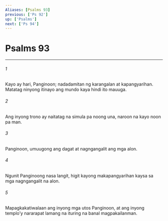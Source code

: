 ```yaml
---
Aliases: [Psalms 93]
previous: ['Ps 92']
up: ['Psalms']
next: ['Ps 94']
---
```

# Psalms 93

***






















###### 1 










Kayo ay hari, Panginoon; nadadamitan ng karangalan at kapangyarihan. Matatag ninyong itinayo ang mundo kaya hindi ito mauuga. 





















###### 2 










Ang inyong trono ay naitatag na simula pa noong una, naroon na kayo noon pa man. 





















###### 3 










Panginoon, umuugong ang dagat at nagngangalit ang mga alon. 





















###### 4 










Ngunit Panginoong nasa langit, higit kayong makapangyarihan kaysa sa mga nagngangalit na alon. 





















###### 5 










Mapagkakatiwalaan ang inyong mga utos Panginoon, at ang inyong temploʼy nararapat lamang na ituring na banal magpakailanman.
